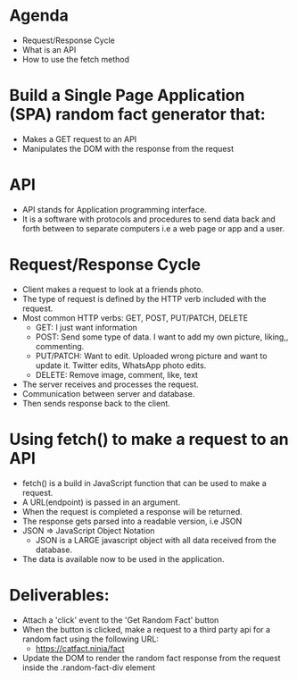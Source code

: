 # Agenda

- Request/Response Cycle
- What is an API
- How to use the fetch method

# Build a Single Page Application (SPA) random fact generator that:

- Makes a GET request to an API
- Manipulates the DOM with the response from the request

# API

- API stands for Application programming interface.
- It is a software with protocols and procedures to send data back and forth between to separate computers i.e a web page or app and a user.

# Request/Response Cycle

- Client makes a request to look at a friends photo.
- The type of request is defined by the HTTP verb included with the request.
- Most common HTTP verbs: GET, POST, PUT/PATCH, DELETE
  - GET: I just want information
  - POST: Send some type of data. I want to add my own picture, liking,, commenting.
  - PUT/PATCH: Want to edit. Uploaded wrong picture and want to update it. Twitter edits, WhatsApp photo edits.
  - DELETE: Remove image, comment, like, text
- The server receives and processes the request.
- Communication between server and database.
- Then sends response back to the client.

# Using fetch() to make a request to an API

- fetch() is a build in JavaScript function that can be used to make a request.
- A URL(endpoint) is passed in an argument.
- When the request is completed a response will be returned.
- The response gets parsed into a readable version, i.e JSON
- JSON => JavaScript Object Notation
  - JSON is a LARGE javascript object with all data received from the database.
- The data is available now to be used in the application.

# Deliverables:

- Attach a 'click' event to the 'Get Random Fact' button
- When the button is clicked, make a request to a third party api for a random fact using the following URL:
  - https://catfact.ninja/fact
- Update the DOM to render the random fact response from the request inside the .random-fact-div element

